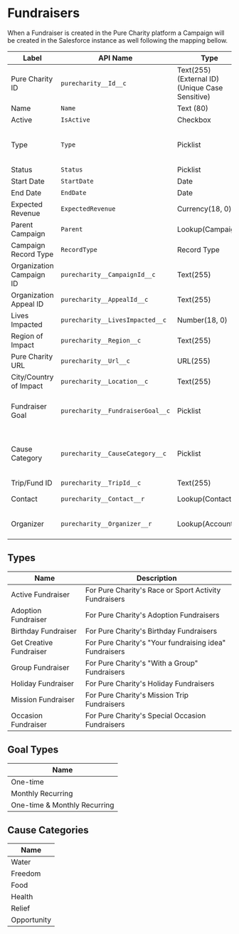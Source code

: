 # Fundraisers

When a Fundraiser is created in the Pure Charity platform a Campaign will be created in the Salesforce instance as well following the mapping bellow.

Label | API Name | Type | Description
--- | --- | --- | ---
Pure Charity ID | `purecharity__Id__c` | Text(255) (External ID) (Unique Case Sensitive) | Internal Pure Charity ID
Name | `Name` | Text (80) | Fundraiser name
Active | `IsActive` | Checkbox | `true`
Type | `Type` | Picklist | Campaign type on Pure Charity. Check the [Types](#types) table below for the available options
Status | `Status` | Picklist | "In Progress"
Start Date | `StartDate` | Date | Fundraiser start date
End Date | `EndDate` | Date | Fundraiser end date
Expected Revenue | `ExpectedRevenue` | Currency(18, 0) | Fundraiser funding goal
Parent Campaign | `Parent` | Lookup(Campaign) | Parent Campaign on Pure Charity
Campaign Record Type | `RecordType` | Record Type | Pure Charity Fundraiser (`Pure_Charity_Fundraiser`)
Organization Campaign ID | `purecharity__CampaignId__c` | Text(255) | Fundraiser Campaign ID
Organization Appeal ID | `purecharity__AppealId__c` | Text(255) | Fundraiser Appeal ID
Lives Impacted | `purecharity__LivesImpacted__c` | Number(18, 0) | Number of lives Impacted by the Fundraiser
Region of Impact | `purecharity__Region__c` | Text(255) | Fundraiser region of impact
Pure Charity URL | `purecharity__Url__c` | URL(255) | Pure Charity's URL address to the Fundraiser
City/Country of Impact | `purecharity__Location__c` | Text(255) | Fundraiser location of impact
Fundraiser Goal | `purecharity__FundraiserGoal__c` | Picklist | Campaign Goal type on Pure Charity. Check the [Goal Types](#goal-types) table below for the available options
Cause Category | `purecharity__CauseCategory__c` | Picklist | Campaign Category on Pure Charity. Check the [Cause Categories](#cause-categories) table below for the available options
Trip/Fund ID | `purecharity__TripId__c` | Text(255) | Fundraiser Trip/Fund ID
Contact | `purecharity__Contact__r` | Lookup(Contact) | Fundraiser Organizer Contact (Admin or Owner)
Organizer | `purecharity__Organizer__r` | Lookup(Account) | Fundraiser Organizer Account (Admin or Owner)

## Types

Name | Description
--- | ---
Active Fundraiser | For Pure Charity's Race or Sport Activity Fundraisers
Adoption Fundraiser | For Pure Charity's Adoption Fundraisers
Birthday Fundraiser | For Pure Charity's Birthday Fundraisers
Get Creative Fundraiser | For Pure Charity's "Your fundraising idea" Fundraisers
Group Fundraiser | For Pure Charity's "With a Group" Fundraisers
Holiday Fundraiser | For Pure Charity's Holiday Fundraisers
Mission Fundraiser | For Pure Charity's Mission Trip Fundraisers
Occasion Fundraiser | For Pure Charity's Special Occasion Fundraisers


## Goal Types

| Name |
| --- |
| One-time |
| Monthly Recurring |
| One-time & Monthly Recurring |

## Cause Categories

| Name |
| --- |
| Water |
| Freedom |
| Food |
| Health |
| Relief |
| Opportunity |
